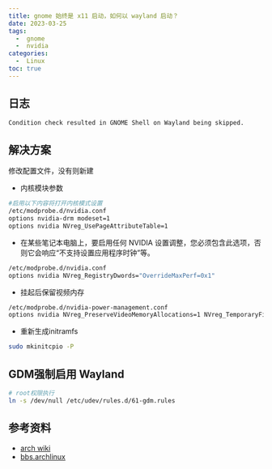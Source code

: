 ```yaml
---
title: gnome 始终是 x11 启动，如何以 wayland 启动？
date: 2023-03-25
tags:
  -  gnome
  -  nvidia
categories:
  -  Linux
toc: true
---
```




<!-- more -->



## 日志

```bash
Condition check resulted in GNOME Shell on Wayland being skipped.
```

## 解决方案

修改配置文件，没有则新建

- 内核模块参数

```bash
#启用以下内容将打开内核模式设置
/etc/modprobe.d/nvidia.conf
options nvidia-drm modeset=1 
options nvidia NVreg_UsePageAttributeTable=1
```
- 在某些笔记本电脑上，要启用任何 NVIDIA 设置调整，您必须包含此选项，否则它会响应“不支持设置应用程序时钟”等。

```bash
/etc/modprobe.d/nvidia.conf
options nvidia NVreg_RegistryDwords="OverrideMaxPerf=0x1"
```

- 挂起后保留视频内存
  
```bash
/etc/modprobe.d/nvidia-power-management.conf
options nvidia NVreg_PreserveVideoMemoryAllocations=1 NVreg_TemporaryFilePath=/path/to/tmp-nvidia # 请自行修改位置
```

- 重新生成initramfs

```bash
sudo mkinitcpio -P
```

## GDM强制启用 Wayland

```bash
# root权限执行
ln -s /dev/null /etc/udev/rules.d/61-gdm.rules
```
## 参考资料

- [arch wiki](https://wiki.archlinux.org/title/NVIDIA/Tips_and_tricks#Preserve_video_memory_after_suspend)
- [bbs.archlinux](https://bbs.archlinux.org/viewtopic.php?id=280189)